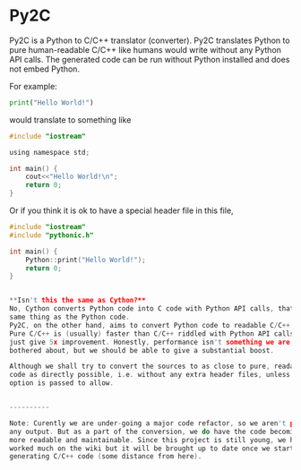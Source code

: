 ﻿Py2C
====

Py2C is a Python to C/C++ translator (converter). Py2C translates Python to pure
human-readable C/C++ like humans would write without any Python API calls.
The generated code can be run without Python installed and does not embed Python.

For example:

```python
print("Hello World!")
```

would translate to something like

```c
#include "iostream"

using namespace std;

int main() {
    cout<<"Hello World!\n";
    return 0;
}
```
Or if you think it is ok to have a special header file in this file,

```c
#include "iostream"
#include "pythonic.h"

int main() {
    Python::print("Hello World!");
    return 0;
}


**Isn't this the same as Cython?**  
No, Cython converts Python code into C code with Python API calls, that does the
same thing as the Python code. 
Py2C, on the other hand, aims to convert Python code to readable C/C++. 
Pure C/C++ is (usually) faster than C/C++ riddled with Python API calls which
just give 5x improvement. Honestly, performance isn't something we are really
bothered about, but we should be able to give a substantial boost.

Although we shall try to convert the sources to as close to pure, readable C/C++
code as directly possible, i.e. without any extra header files, unless the
option is passed to allow.


----------

Note: Curently we are under-going a major code refactor, so we aren't producing 
any output. But as a part of the conversion, we do have the code becoming much
more readable and maintainable. Since this project is still young, we haven't
worked much on the wiki but it will be brought up to date once we start 
generating C/C++ code (some distance from here).
